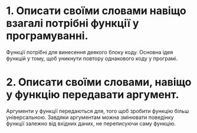 # 1. Описати своїми словами навіщо взагалі потрібні функції у програмуванні.
Функції потрібні для винесення деякого блоку коду. Основна ідея функцій у тому, щоб уникнути повтору однакового коду у програмі.

# 2. Описати своїми словами, навіщо у функцію передавати аргумент.
Аргументи у функції передаються для, того щоб зробити функцію більш універсальною. Завдяки аргументам можна змінювати поведінку функції залежно від вхідних даних, не переписуючи саму функцію.